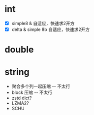 # int
- [x] simple8 & 自适应，快速求2开方
- [x] delta & simple 8b 自适应，快速求2开方

# double

# string
- 聚合多个列一起压缩 -- 不太行
- block 压缩 -- 不太行
- zstd dict?
- LZMA2?
- SCHU
